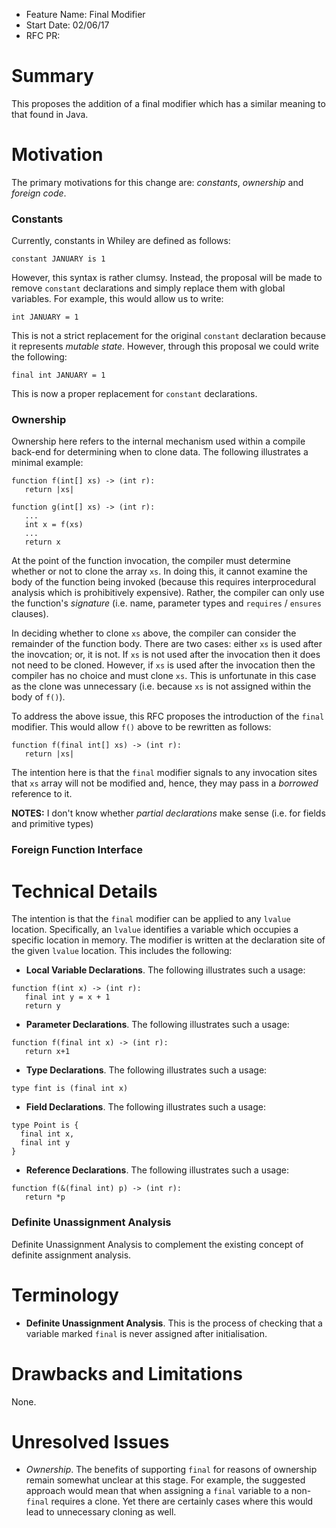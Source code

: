 - Feature Name: Final Modifier
- Start Date: 02/06/17
- RFC PR:

# Summary

This proposes the addition of a final modifier which has a similar
meaning to that found in Java.

# Motivation

The primary motivations for this change are: 
_constants_, _ownership_ and _foreign code_.

### Constants

Currently, constants in Whiley are defined as follows:

```
constant JANUARY is 1
```

However, this syntax is rather clumsy.  Instead, the proposal will be
made to remove `constant` declarations and simply replace them with global
variables.  For example, this would allow us to write:

```
int JANUARY = 1
```

This is not a strict replacement for the original `constant`
declaration because it represents _mutable state_.  However, through
this proposal we could write the following:

```
final int JANUARY = 1
```

This is now a proper replacement for `constant` declarations.

### Ownership

Ownership here refers to the internal mechanism used within a compile
back-end for determining when to clone data.  The following
illustrates a minimal example:

```
function f(int[] xs) -> (int r):
   return |xs|

function g(int[] xs) -> (int r):
   ...
   int x = f(xs)
   ...
   return x
```

At the point of the function invocation, the compiler must determine
whether or not to clone the array `xs`.  In doing this, it cannot
examine the body of the function being invoked (because this requires
interprocedural analysis which is prohibitively expensive).  Rather,
the compiler can only use the function's _signature_ (i.e. name,
parameter types and `requires` / `ensures` clauses).

In deciding whether to clone `xs` above, the compiler can consider the
remainder of the function body.  There are two cases: either `xs` is
used after the inovcation; or, it is not.  If `xs` is not used after
the invocation then it does not need to be cloned.  However, if `xs`
is used after the invocation then the compiler has no choice and must
clone `xs`.  This is unfortunate in this case as the clone was
unnecessary (i.e. because `xs` is not assigned within the body of
`f()`).

To address the above issue, this RFC proposes the introduction of the
`final` modifier.  This would allow `f()` above to be rewritten as
follows:

```
function f(final int[] xs) -> (int r):
   return |xs|
```

The intention here is that the `final` modifier signals to any
invocation sites that `xs` array will not be modified and, hence, they
may pass in a _borrowed_ reference to it.

**NOTES:** I don't know whether _partial declarations_ make sense
  (i.e. for fields and primitive types)

### Foreign Function Interface

# Technical Details

The intention is that the `final` modifier can be applied to any
`lvalue` location.  Specifically, an `lvalue` identifies a variable
which occupies a specific location in memory.  The modifier is written
at the declaration site of the given `lvalue` location.  This includes
the following:

- **Local Variable Declarations**.  The following illustrates such a
usage:

```
function f(int x) -> (int r):
   final int y = x + 1
   return y
```

- **Parameter Declarations**.  The following illustrates such a
usage:

```
function f(final int x) -> (int r):
   return x+1
```

- **Type Declarations**.  The following illustrates such a
usage:

```
type fint is (final int x)
```

- **Field Declarations**.  The following illustrates such a
usage:

```
type Point is {
  final int x,
  final int y
}
```

- **Reference Declarations**.   The following illustrates such a
usage:

```
function f(&(final int) p) -> (int r):
   return *p
```
   
### Definite Unassignment Analysis
Definite Unassignment Analysis to complement the existing concept of
definite assignment analysis.

# Terminology

- **Definite Unassignment Analysis**.  This is the process of checking
  that a variable marked `final` is never assigned after initialisation.

# Drawbacks and Limitations

None.

# Unresolved Issues

- *Ownership*.  The benefits of supporting `final` for reasons of
  ownership remain somewhat unclear at this stage.  For example, the
  suggested approach would mean that when assigning a `final` variable
  to a non-`final` requires a clone.  Yet there are certainly cases
  where this would lead to unnecessary cloning as well.
